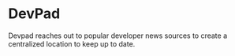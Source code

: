 DevPad
======

Devpad reaches out to popular developer news sources to create a centralized location to keep up to date. 
